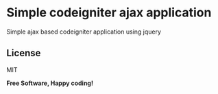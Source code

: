 # Simple codeigniter ajax application

Simple ajax based codeigniter application using jquery

License
----

MIT


**Free Software, Happy coding!**
